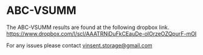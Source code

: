 # ABC-VSUMM

The ABC-VSUMM results are found at the following dropbox link. https://www.dropbox.com/l/scl/AAATRNjDuFkCEauDe-olOrzeOZQpurF-mOI

For any issues please contact vinsent.storage@gmail.com


